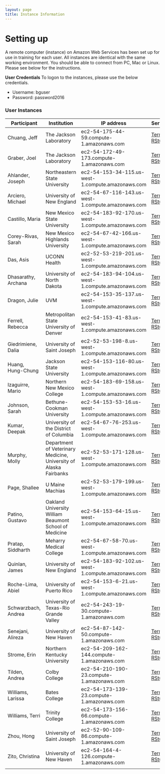```yaml
---
layout: page
title: Instance Information
---
```


# Setting up

A remote computer (instance) on Amazon Web Services has been set up for use in training for each user. All instances are identical with the same working environment. You should be able to connect from PC, Mac or Linux. Please see below for the instructions.

**User Credentials**
To logon to the instances, please use the below credentials. 

- Username: bguser
- Password: password2016

### User Instances

| Participant         | Institution                                                       | IP address                                        | Services                                                                                                                                             |
|---------------------|-------------------------------------------------------------------|---------------------------------------------------|------------------------------------------------------------------------------------------------------------------------------------------------------|
| Chuang, Jeff        | The Jackson Laboratory                                            | ec2-54-175-44-59.compute-1.amazonaws.com          | [Terminal](http://ec2-54-175-44-59.compute-1.amazonaws.com:57575), [RStudio](http://ec2-54-175-44-59.compute-1.amazonaws.com:8787)                   |
| Graber, Joel        | The Jackson Laboratory                                            | ec2-54-172-49-173.compute-1.amazonaws.com         | [Terminal](http://ec2-54-172-49-173.compute-1.amazonaws.com:57575), [RStudio](http://ec2-54-172-49-173.compute-1.amazonaws.com:8787)                 |
| Ahlander, Joseph    | Northeastern State University                                     | ec2-54-153-34-115.us-west-1.compute.amazonaws.com | [Terminal](http://ec2-54-153-34-115.us-west-1.compute.amazonaws.com:57575), [RStudio](http://ec2-54-153-34-115.us-west-1.compute.amazonaws.com:8787) |
| Arciero, Michael    | University of New England                                         | ec2-54-67-116-143.us-west-1.compute.amazonaws.com | [Terminal](http://ec2-54-67-116-143.us-west-1.compute.amazonaws.com:57575), [RStudio](http://ec2-54-67-116-143.us-west-1.compute.amazonaws.com:8787) |
| Castillo, Maria     | New Mexico State University                                       | ec2-54-183-92-170.us-west-1.compute.amazonaws.com | [Terminal](http://ec2-54-183-92-170.us-west-1.compute.amazonaws.com:57575), [RStudio](http://ec2-54-183-92-170.us-west-1.compute.amazonaws.com:8787) |
| Corey-Rivas, Sarah  | New Mexico Highlands University                                   | ec2-54-67-42-166.us-west-1.compute.amazonaws.com  | [Terminal](http://ec2-54-67-42-166.us-west-1.compute.amazonaws.com:57575), [RStudio](http://ec2-54-67-42-166.us-west-1.compute.amazonaws.com:8787)   |
| Das, Asis           | UCONN Health                                                      | ec2-52-53-219-201.us-west-1.compute.amazonaws.com | [Terminal](http://ec2-52-53-219-201.us-west-1.compute.amazonaws.com:57575), [RStudio](http://ec2-52-53-219-201.us-west-1.compute.amazonaws.com:8787) |
| Dhasarathy, Archana | University of North Dakota                                        | ec2-54-183-94-104.us-west-1.compute.amazonaws.com | [Terminal](http://ec2-54-183-94-104.us-west-1.compute.amazonaws.com:57575), [RStudio](http://ec2-54-183-94-104.us-west-1.compute.amazonaws.com:8787) |
| Dragon, Julie       | UVM                                                               | ec2-54-153-35-137.us-west-1.compute.amazonaws.com | [Terminal](http://ec2-54-153-35-137.us-west-1.compute.amazonaws.com:57575), [RStudio](http://ec2-54-153-35-137.us-west-1.compute.amazonaws.com:8787) |
| Ferrell, Rebecca    | Metropolitan State University of Denver                           | ec2-54-153-41-83.us-west-1.compute.amazonaws.com  | [Terminal](http://ec2-54-153-41-83.us-west-1.compute.amazonaws.com:57575), [RStudio](http://ec2-54-153-41-83.us-west-1.compute.amazonaws.com:8787)   |
| Giedrimiene, Dalia  | University of Saint Joseph                                        | ec2-52-53-198-8.us-west-1.compute.amazonaws.com   | [Terminal](http://ec2-52-53-198-8.us-west-1.compute.amazonaws.com:57575), [RStudio](http://ec2-52-53-198-8.us-west-1.compute.amazonaws.com:8787)     |
| Huang, Hung-Chung   | Jackson State University                                          | ec2-54-153-116-80.us-west-1.compute.amazonaws.com | [Terminal](http://ec2-54-153-116-80.us-west-1.compute.amazonaws.com:57575), [RStudio](http://ec2-54-153-116-80.us-west-1.compute.amazonaws.com:8787) |
| Izaguirre, Mario    | Northern New Mexico College                                       | ec2-54-183-69-158.us-west-1.compute.amazonaws.com | [Terminal](http://ec2-54-183-69-158.us-west-1.compute.amazonaws.com:57575), [RStudio](http://ec2-54-183-69-158.us-west-1.compute.amazonaws.com:8787) |
| Johnson, Sarah      | Bethune-Cookman University                                        | ec2-54-153-53-16.us-west-1.compute.amazonaws.com  | [Terminal](http://ec2-54-153-53-16.us-west-1.compute.amazonaws.com:57575), [RStudio](http://ec2-54-153-53-16.us-west-1.compute.amazonaws.com:8787)   |
| Kumar, Deepak       | University of the District of Columbia                            | ec2-54-67-76-253.us-west-1.compute.amazonaws.com  | [Terminal](http://ec2-54-67-76-253.us-west-1.compute.amazonaws.com:57575), [RStudio](http://ec2-54-67-76-253.us-west-1.compute.amazonaws.com:8787)   |
| Murphy, Molly       | Department of Veterinary Medicine, University of Alaska Fairbanks | ec2-52-53-171-128.us-west-1.compute.amazonaws.com | [Terminal](http://ec2-52-53-171-128.us-west-1.compute.amazonaws.com:57575), [RStudio](http://ec2-52-53-171-128.us-west-1.compute.amazonaws.com:8787) |
| Page, Shallee       | U Maine Machias                                                   | ec2-52-53-179-199.us-west-1.compute.amazonaws.com | [Terminal](http://ec2-52-53-179-199.us-west-1.compute.amazonaws.com:57575), [RStudio](http://ec2-52-53-179-199.us-west-1.compute.amazonaws.com:8787) |
| Patino, Gustavo     | Oakland University William Beaumont School of Medicine            | ec2-54-153-64-15.us-west-1.compute.amazonaws.com  | [Terminal](http://ec2-54-153-64-15.us-west-1.compute.amazonaws.com:57575), [RStudio](http://ec2-54-153-64-15.us-west-1.compute.amazonaws.com:8787)   |
| Pratap, Siddharth   | Meharry Medical College                                           | ec2-54-67-58-70.us-west-1.compute.amazonaws.com   | [Terminal](http://ec2-54-67-58-70.us-west-1.compute.amazonaws.com:57575), [RStudio](http://ec2-54-67-58-70.us-west-1.compute.amazonaws.com:8787)     |
| Quinlan, James      | University of New England                                         | ec2-54-183-92-102.us-west-1.compute.amazonaws.com | [Terminal](http://ec2-54-183-92-102.us-west-1.compute.amazonaws.com:57575), [RStudio](http://ec2-54-183-92-102.us-west-1.compute.amazonaws.com:8787) |
| Roche-Lima, Abiel   | University of Puerto Rico                                         | ec2-54-153-6-21.us-west-1.compute.amazonaws.com   | [Terminal](http://ec2-54-153-6-21.us-west-1.compute.amazonaws.com:57575), [RStudio](http://ec2-54-153-6-21.us-west-1.compute.amazonaws.com:8787)     |
| Schwarzbach, Andrea | University of Texas-Rio Grande Valley                             | ec2-54-243-19-30.compute-1.amazonaws.com          | [Terminal](http://ec2-54-243-19-30.compute-1.amazonaws.com:57575), [RStudio](http://ec2-54-243-19-30.compute-1.amazonaws.com:8787)                   |
| Senejani, Alireza   | University of New Haven                                           | ec2-54-87-142-50.compute-1.amazonaws.com          | [Terminal](http://ec2-54-87-142-50.compute-1.amazonaws.com:57575), [RStudio](http://ec2-54-87-142-50.compute-1.amazonaws.com:8787)                   |
| Strome, Erin        | Northern Kentucky University                                      | ec2-54-209-162-144.compute-1.amazonaws.com        | [Terminal](http://ec2-54-209-162-144.compute-1.amazonaws.com:57575), [RStudio](http://ec2-54-209-162-144.compute-1.amazonaws.com:8787)               |
| Tilden, Andrea      | Colby College                                                     | ec2-54-210-190-23.compute-1.amazonaws.com         | [Terminal](http://ec2-54-210-190-23.compute-1.amazonaws.com:57575), [RStudio](http://ec2-54-210-190-23.compute-1.amazonaws.com:8787)                 |
| Williams, Larissa   | Bates College                                                     | ec2-54-173-139-23.compute-1.amazonaws.com         | [Terminal](http://ec2-54-173-139-23.compute-1.amazonaws.com:57575), [RStudio](http://ec2-54-173-139-23.compute-1.amazonaws.com:8787)                 |
| Williams, Terri     | Trinity College                                                   | ec2-54-173-156-66.compute-1.amazonaws.com         | [Terminal](http://ec2-54-173-156-66.compute-1.amazonaws.com:57575), [RStudio](http://ec2-54-173-156-66.compute-1.amazonaws.com:8787)                 |
| Zhou, Hong          | University of Saint Joseph                                        | ec2-52-90-109-86.compute-1.amazonaws.com          | [Terminal](http://ec2-52-90-109-86.compute-1.amazonaws.com:57575), [RStudio](http://ec2-52-90-109-86.compute-1.amazonaws.com:8787)                   |
| Zito, Christina     | University of New Haven                                           | ec2-54-164-4-126.compute-1.amazonaws.com          | [Terminal](http://ec2-54-164-4-126.compute-1.amazonaws.com:57575), [RStudio](http://ec2-54-164-4-126.compute-1.amazonaws.com:8787)                   |
|                     |                                                                   |                                                   |                                                                                                                                                      |
